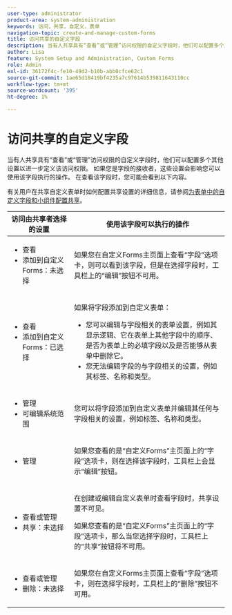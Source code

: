 ```yaml
---
user-type: administrator
product-area: system-administration
keywords: 访问，共享，自定义，表单
navigation-topic: create-and-manage-custom-forms
title: 访问共享的自定义字段
description: 当有人共享具有“查看”或“管理”访问权限的自定义字段时，他们可以配置多个其他设置以进一步定义该访问权限。 如果您是字段的接收者，这些设置会影响您可以使用该字段执行的操作。 在查看该字段时，您可能会看到以下内容。
author: Lisa
feature: System Setup and Administration, Custom Forms
role: Admin
exl-id: 36172f4c-fe10-49d2-b10b-abb0cfce62c1
source-git-commit: 1ae65d18419bf4235a7c97614b539811643110cc
workflow-type: tm+mt
source-wordcount: '395'
ht-degree: 1%

---
```


# 访问共享的自定义字段

当有人共享具有“查看”或“管理”访问权限的自定义字段时，他们可以配置多个其他设置以进一步定义该访问权限。 如果您是字段的接收者，这些设置会影响您可以使用该字段执行的操作。 在查看该字段时，您可能会看到以下内容。

有关用户在共享自定义表单时如何配置共享设置的详细信息，请参阅[为表单中的自定义字段和小组件配置共享](/help/quicksilver/administration-and-setup/customize-workfront/create-manage-custom-forms/form-designer/manage-a-form/share-custom-fields.md)。

<table style="table-layout:auto"> 
 <col> 
 <col> 
 <thead> 
  <tr> 
   <th>访问由共享者选择的设置</th> 
   <th>使用该字段可以执行的操作</th> 
  </tr> 
 </thead> 
 <tbody> 
  <tr> 
   <td> 
    <ul> 
     <li>查看</li> 
     <li>添加到自定义Forms：未选择</li> 
    </ul> </td> 
   <td> <p>如果您在自定义Forms主页面上查看“字段”选项卡，则可以看到该字段，但是在选择字段时，工具栏上的“编辑”按钮不可用。</p> </td> 
  </tr> 
  <tr> 
   <td> 
    <ul> 
     <li>查看</li> 
     <li>添加到自定义Forms：已选择</li> 
    </ul> </td> 
   <td> <p>如果将字段添加到自定义表单：</p> 
    <ul> 
     <li>您可以编辑与字段相关的表单设置，例如其显示逻辑、它在表单上其他字段中的顺序、是否为表单上的必填字段以及是否能够从表单中删除它。</li> 
     <li>您无法编辑字段的与字段相关的设置，例如其标签、名称和类型。</li> 
    </ul> </td> 
  </tr> 
  <tr> 
   <td> 
    <ul> 
     <li>管理</li> 
     <li>可编辑系统范围</li> 
    </ul> </td> 
   <td>您可以将字段添加到自定义表单并编辑其任何与字段相关的设置，例如标签、名称和类型。</td> 
  </tr> 
  <tr> 
   <td> 
    <ul> 
     <li>管理</li> 
    </ul> </td> 
   <td> <p>如果您查看的是“自定义Forms”主页面上的“字段”选项卡，则在选择该字段时，工具栏上会显示“编辑”按钮。</p> </td> 
  </tr> 
  <tr> 
   <td> 
    <ul> 
     <li>查看或管理</li> 
     <li>共享：未选择</li> 
    </ul> </td> 
   <td> <p>在创建或编辑自定义表单时查看字段时，共享设置不可见。</p> <p>如果您查看的是“自定义Forms”主页面上的“字段”选项卡，那么当您选择字段时，工具栏上的“共享”按钮将不可用。</p> </td> 
  </tr> 
  <tr> 
   <td> 
    <ul> 
     <li>查看或管理</li> 
     <li>删除：未选择</li> 
    </ul> </td> 
   <td> <p>如果您在自定义Forms主页面上查看“字段”选项卡，则在选择字段时，工具栏上的“删除”按钮不可用。</p> </td> 
  </tr> 
 </tbody> 
</table>
